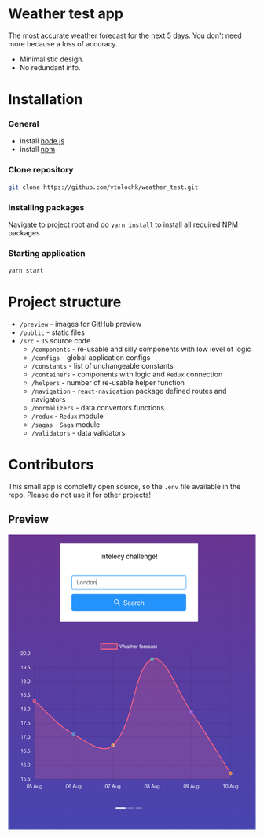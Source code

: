# Weather test app

The most accurate weather forecast for the next 5 days. You don't need more because a loss of accuracy.

- Minimalistic design.
- No redundant info.

# Installation

### General

- install [node.js](https://nodejs.org/en/)
- install [npm](https://www.npmjs.com)

### Clone repository

```bash
git clone https://github.com/vtolochk/weather_test.git
```

### Installing packages
 
Navigate to project root and do `yarn install` to install all required NPM packages

### Starting application

```bash
yarn start
```

# Project structure

- `/preview` - images for GitHub preview
- `/public` - static files
- `/src` - `JS` source code
    - `/components` - re-usable and silly components with low level of logic
    - `/configs` - global application configs
    - `/constants` - list of unchangeable constants
    - `/containers` - components with logic and `Redux` connection
    - `/helpers` - number of re-usable helper function
    - `/navigation` - `react-navigation` package defined routes and navigators
    - `/normalizers` - data convertors functions
    - `/redux` - `Redux` module
    - `/sagas` - `Saga` module 
    - `/validators` - data validators

# Contributors
This small app is completly open source, so the `.env` file available in the repo.
Please do not use it for other projects!

## Preview
<img src="./preview/preview.png" width="600" height="600" />

